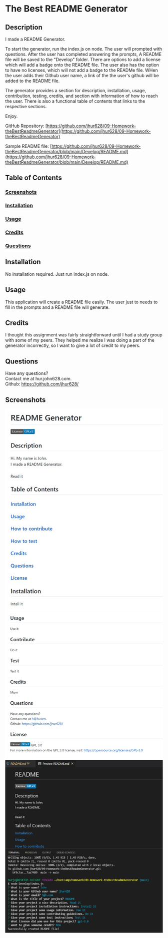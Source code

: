 # The Best README Generator
 
  ## Description
  I made a README Generator.

  To start the generator, run the index.js on node. The user will prompted with questions. After the user has completed answering the prompts, A README file will be saved to the "Develop" folder. There are options to add a license which will add a badge onto the README file. The user also has the option to have no licenses, which will not add a badge to the READMe file. WHen the user adds their Github user name, a link of the the user's github will be added to the README file.

  The generator provides a section for description, installation, usage, contribution, testing, credits, and section with information of how to reach the user. There is also a functional table of contents that links to the respective sections.

  Enjoy.

  GitHub Repository: [https://github.com/jhur628/09-Homework-theBestReadmeGenerator](https://github.com/jhur628/09-Homework-theBestReadmeGenerator)
  
  Sample README file: [https://github.com/jhur628/09-Homework-theBestReadmeGenerator/blob/main/Develop/README.md](https://github.com/jhur628/09-Homework-theBestReadmeGenerator/blob/main/Develop/README.md)
  
  ## Table of Contents
  ### [Screenshots](#Screenshots)
  ### [Installation](#Installation)
  ### [Usage](#Usage)
  ### [Credits](#Credits)
  ### [Questions](#Questions)

  ## Installation
  No installation required. Just run index.js on node.
  ## Usage
  This application will create a README file easily. The user just to needs to fill in the prompts and a README file will generate.
  ## Credits
  I thought this assignment was fairly straightforward until I had a study group with some of my peers. They helped me realize I was doing a part of the generator incorrectly, so I want to give a lot of credit to my peers.
  ## Questions
  Have any questions? <br/>
  Contact me at hur.john628.com. <br/>
  Github: https://github.com/jhur628/ <br/>
  ## Screenshots
  ![Sample README 1](./Develop/assets/images/readmeGenerator1.jpg)
  ![Sample README 2](./Develop/assets/images/readmeGenerator2.jpg)
  ![README Generator](./Develop/assets/images/readmeGenerator3.jpg)